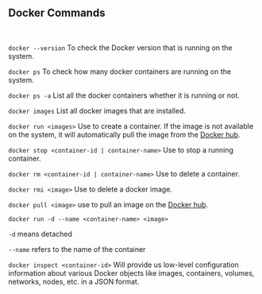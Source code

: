 ## Docker Commands
<br>

```docker --version``` To check the Docker version that is running on the system.
<br>

```docker ps``` To check how many docker containers are running on the system.
<br>

```docker ps -a``` List  all the docker containers whether it is running or not.
<br>

```docker images``` List all docker images that are installed.
<br>

```docker run <images>``` Use to create a container. If the image is not available on the system, it will automatically pull the image from the [Docker hub](https://hub.docker.com/).
<br>

```docker stop <container-id | container-name>``` Use to stop a running container.
<br>

```docker rm <container-id | container-name>``` Use to delete a container.
<br>

```docker rmi <image>``` Use to delete a docker image.
<br>

```docker pull <image>``` use to pull an image on the [Docker hub](https://hub.docker.com/).
<br>

```docker run -d --name <container-name> <image>```
<br>

```-d``` means detached
<br>

```--name``` refers to the name of the container
<br>

```docker inspect <container-id>``` Will provide us low-level configuration information about various Docker objects like images, containers, volumes, networks, nodes, etc. in a JSON format.
<br>

```docker describe



